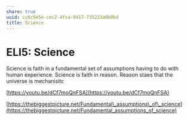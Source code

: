 ```yaml
---
share: true
uuid: cc6c5e5e-cec2-4fca-9417-735223a0b0bd
title: Science
---
```

# ELI5: Science
Science is faith in a fundamental set of assumptions having to do with human experience. Science is faith in reason. Reason staes that the universe is mechanisitc

[https://youtu.be/dCf7moQnFSA](https://youtu.be/dCf7moQnFSA)

[https://thebiggestpicture.net/Fundamental\_assumptions\_of\_science](https://thebiggestpicture.net/Fundamental_assumptions_of_science)